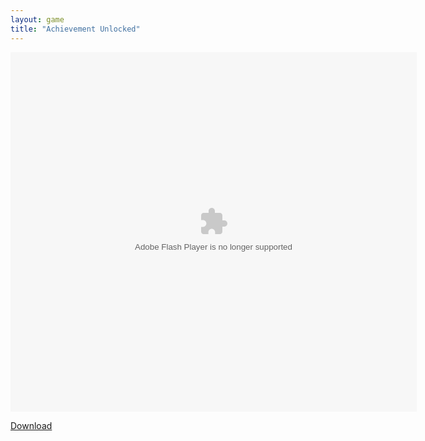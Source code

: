 ```yaml
---
layout: game
title: "Achievement Unlocked"
---
```


<object width="100" height="100">
    <embed src="spewer.swf" flashvars="" base="" quality="high" allowscriptaccess="always" allowfullscreen="true" bgcolor="" wmode="window" width="650" height="575" type="application/x-shockwave-flash" pluginspage="http://www.macromedia.com/go/getflashplayer">
</object>

<br>

<a href="spewer.swf" download class="btn btn-secondary">Download</a>